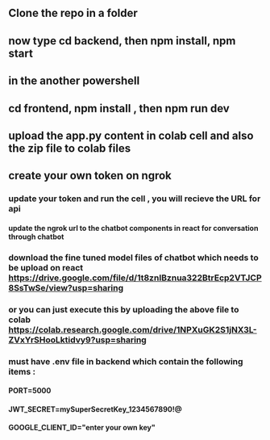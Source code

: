 ## Clone the repo in a folder
## now type cd backend, then npm install,  npm start

## in the another powershell 
## cd frontend, npm install , then npm run dev


## upload the app.py content in colab cell and also the zip file to colab files

## create your own token on ngrok 

### update your token and run the cell , you will recieve the URL for api 
#### update the ngrok url to the chatbot components in react for conversation through chatbot


### download the fine tuned model files of chatbot which needs to be upload on react https://drive.google.com/file/d/1t8znIBznua322BtrEcp2VTJCP8SsTwSe/view?usp=sharing 

### or you can just execute this by uploading the above file to colab https://colab.research.google.com/drive/1NPXuGK2S1jNX3L-ZVxYrSHooLktidvy9?usp=sharing



### must have .env file in backend which contain the following items :
#### PORT=5000
#### JWT_SECRET=mySuperSecretKey_1234567890!@
#### GOOGLE_CLIENT_ID="enter your own key"
